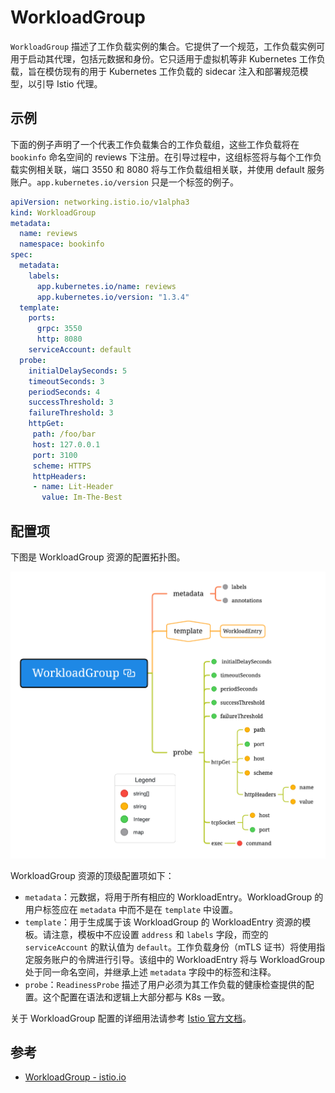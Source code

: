 # WorkloadGroup

`WorkloadGroup` 描述了工作负载实例的集合。它提供了一个规范，工作负载实例可用于启动其代理，包括元数据和身份。它只适用于虚拟机等非 Kubernetes 工作负载，旨在模仿现有的用于 Kubernetes 工作负载的 sidecar 注入和部署规范模型，以引导 Istio 代理。

## 示例

下面的例子声明了一个代表工作负载集合的工作负载组，这些工作负载将在 `bookinfo` 命名空间的 reviews 下注册。在引导过程中，这组标签将与每个工作负载实例相关联，端口 3550 和 8080 将与工作负载组相关联，并使用 default 服务账户。`app.kubernetes.io/version` 只是一个标签的例子。

```yaml
apiVersion: networking.istio.io/v1alpha3
kind: WorkloadGroup
metadata:
  name: reviews
  namespace: bookinfo
spec:
  metadata:
    labels:
      app.kubernetes.io/name: reviews
      app.kubernetes.io/version: "1.3.4"
  template:
    ports:
      grpc: 3550
      http: 8080
    serviceAccount: default
  probe:
    initialDelaySeconds: 5
    timeoutSeconds: 3
    periodSeconds: 4
    successThreshold: 3
    failureThreshold: 3
    httpGet:
     path: /foo/bar
     host: 127.0.0.1
     port: 3100
     scheme: HTTPS
     httpHeaders:
     - name: Lit-Header
       value: Im-The-Best
```

## 配置项

下图是 WorkloadGroup 资源的配置拓扑图。

![WorkloadGroup 资源配置拓扑图](../../images/workloadgroup.png)

WorkloadGroup 资源的顶级配置项如下：

- `metadata`：元数据，将用于所有相应的 WorkloadEntry。WorkloadGroup 的用户标签应在 `metadata` 中而不是在 `template` 中设置。
- `template`：用于生成属于该 WorkloadGroup 的 WorkloadEntry 资源的模板。请注意，模板中不应设置 `address` 和 `labels` 字段，而空的 `serviceAccount` 的默认值为 `default`。工作负载身份（mTLS 证书）将使用指定服务账户的令牌进行引导。该组中的 WorkloadEntry 将与 WorkloadGroup 处于同一命名空间，并继承上述 `metadata` 字段中的标签和注释。
- `probe`：`ReadinessProbe` 描述了用户必须为其工作负载的健康检查提供的配置。这个配置在语法和逻辑上大部分都与 K8s 一致。

关于 WorkloadGroup 配置的详细用法请参考 [Istio 官方文档](https://istio.io/latest/docs/reference/config/networking/workload-group/)。

## 参考

- [WorkloadGroup - istio.io](https://istio.io/latest/docs/reference/config/networking/workload-group/)